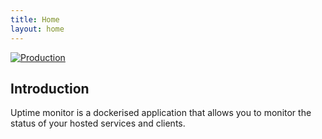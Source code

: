 ```yaml
---
title: Home
layout: home
---
```


[![Production](https://github.com/ElBeenMachine/uptime-monitor/actions/workflows/publish-docker-production.yml/badge.svg)](https://github.com/ElBeenMachine/uptime-monitor/actions/workflows/publish-docker-production.yml)

## Introduction

Uptime monitor is a dockerised application that allows you to monitor the status of your hosted services and clients.

[README]: https://github.beenhamow.co.uk/uptime-monitor/blob/production/README.md
[PORTFOLIO]: https://www.beenhamow.co.uk
